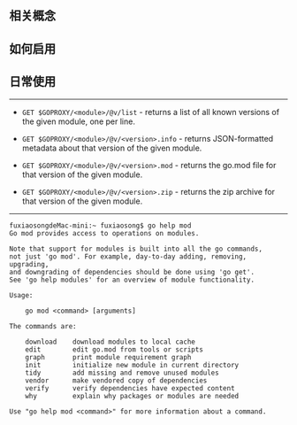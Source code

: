 ## 相关概念


## 如何启用

## 日常使用





---

* `GET $GOPROXY/<module>/@v/list` - returns a list of all known versions of the given module, one per line.

* `GET $GOPROXY/<module>/@v/<version>.info` - returns JSON-formatted metadata about that version of the given module.

* `GET $GOPROXY/<module>/@v/<version>.mod` - returns the go.mod file for that version of the given module.

* `GET $GOPROXY/<module>/@v/<version>.zip` - returns the zip archive for that version of the given module.

---


```
fuxiaosongdeMac-mini:~ fuxiaosong$ go help mod
Go mod provides access to operations on modules.

Note that support for modules is built into all the go commands,
not just 'go mod'. For example, day-to-day adding, removing, upgrading,
and downgrading of dependencies should be done using 'go get'.
See 'go help modules' for an overview of module functionality.

Usage:

	go mod <command> [arguments]

The commands are:

	download    download modules to local cache
	edit        edit go.mod from tools or scripts
	graph       print module requirement graph
	init        initialize new module in current directory
	tidy        add missing and remove unused modules
	vendor      make vendored copy of dependencies
	verify      verify dependencies have expected content
	why         explain why packages or modules are needed

Use "go help mod <command>" for more information about a command.
```
